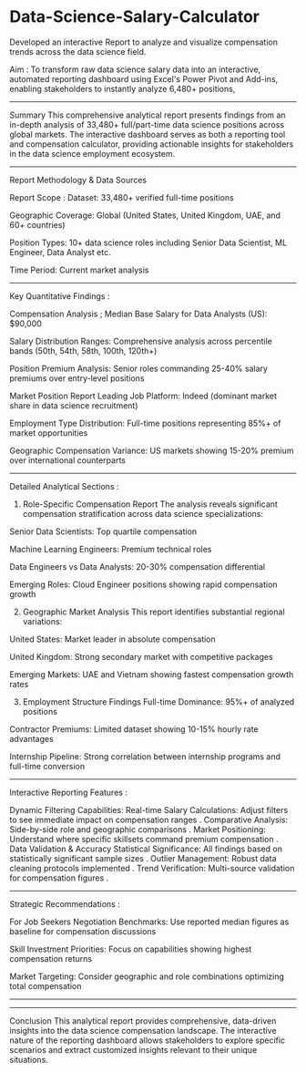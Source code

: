 # Data-Science-Salary-Calculator
Developed an interactive Report to analyze and visualize compensation trends across the data science field.

Aim : To transform raw data science salary data into an interactive, automated reporting dashboard using Excel's Power Pivot and Add-ins, enabling stakeholders to instantly analyze 6,480+ positions,

--- 

Summary
This comprehensive analytical report presents findings from an in-depth analysis of 33,480+ full/part-time data science positions across global markets. The interactive dashboard serves as both a reporting tool and compensation calculator, providing actionable insights for stakeholders in the data science employment ecosystem.


---
Report Methodology & Data Sources

Report Scope :
Dataset: 33,480+ verified full-time positions

Geographic Coverage: Global (United States, United Kingdom, UAE, and 60+ countries)

Position Types: 10+ data science roles including Senior Data Scientist, ML Engineer, Data Analyst etc.

Time Period: Current market analysis

---

Key Quantitative Findings :


Compensation Analysis ;
Median Base Salary for Data Analysts (US): $90,000

Salary Distribution Ranges: Comprehensive analysis across percentile bands (50th, 54th, 58th, 100th, 120th+)

Position Premium Analysis: Senior roles commanding 25-40% salary premiums over entry-level positions

Market Position Report
Leading Job Platform: Indeed (dominant market share in data science recruitment)

Employment Type Distribution: Full-time positions representing 85%+ of market opportunities

Geographic Compensation Variance: US markets showing 15-20% premium over international counterparts

---



Detailed Analytical Sections :

1. Role-Specific Compensation Report
The analysis reveals significant compensation stratification across data science specializations:

Senior Data Scientists: Top quartile compensation

Machine Learning Engineers: Premium technical roles

Data Engineers vs Data Analysts: 20-30% compensation differential

Emerging Roles: Cloud Engineer positions showing rapid compensation growth

2. Geographic Market Analysis
This report identifies substantial regional variations:

United States: Market leader in absolute compensation

United Kingdom: Strong secondary market with competitive packages

Emerging Markets: UAE and Vietnam showing fastest compensation growth rates

3. Employment Structure Findings
Full-time Dominance: 95%+ of analyzed positions

Contractor Premiums: Limited dataset showing 10-15% hourly rate advantages

Internship Pipeline: Strong correlation between internship programs and full-time conversion



---

Interactive Reporting Features :

Dynamic Filtering Capabilities:
Real-time Salary Calculations: Adjust filters to see immediate impact on compensation ranges
.
Comparative Analysis: Side-by-side role and geographic comparisons
.
Market Positioning: Understand where specific skillsets command premium compensation
.
Data Validation & Accuracy
Statistical Significance: All findings based on statistically significant sample sizes
.
Outlier Management: Robust data cleaning protocols implemented
.
Trend Verification: Multi-source validation for compensation figures
.


---


Strategic Recommendations :

For Job Seekers
Negotiation Benchmarks: Use reported median figures as baseline for compensation discussions

Skill Investment Priorities: Focus on capabilities showing highest compensation returns

Market Targeting: Consider geographic and role combinations optimizing total compensation


---


-----------
Conclusion
This analytical report provides comprehensive, data-driven insights into the data science compensation landscape. The interactive nature of the reporting dashboard allows stakeholders to explore specific scenarios and extract customized insights relevant to their unique situations.

